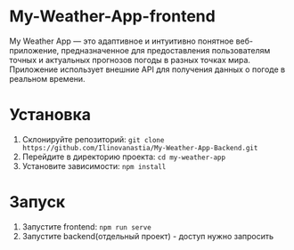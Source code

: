 # My-Weather-App-frontend
My Weather App — это адаптивное и интуитивно понятное веб-приложение, предназначенное для предоставления пользователям точных и актуальных прогнозов погоды в разных точках мира. Приложение использует внешние API для получения данных о погоде в реальном времени.
# Установка
1. Склонируйте репозиторий:
`git clone https://github.com/Ilinovanastia/My-Weather-App-Backend.git`
2. Перейдите в директорию проекта:
`cd my-weather-app`
3. Установите зависимости:
`npm install`
# Запуск
1. Запустите frontend:
`npm run serve`
3. Запустите backend(отдельный проект) - доступ нужно запросить
